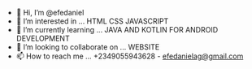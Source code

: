 - 👋 Hi, I’m @efedaniel
- 👀 I’m interested in ... HTML CSS JAVASCRIPT 
- 🌱 I’m currently learning ... JAVA AND KOTLIN FOR ANDROID DEVELOPMENT
- 💞️ I’m looking to collaborate on ... WEBSITE
- 📫 How to reach me ... +2349055943628 - efedanielag@gmail.com

<!---
efedanielag/efedanielag is a ✨ special ✨ repository because its `README.md` (this file) appears on your GitHub profile.
You can click the Preview link to take a look at your changes.
--->
